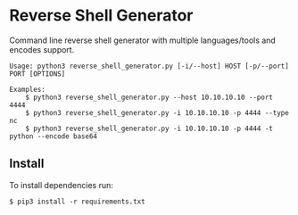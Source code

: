 # Reverse Shell Generator
Command line reverse shell generator with multiple languages/tools and encodes support.

```shell
Usage: python3 reverse_shell_generator.py [-i/--host] HOST [-p/--port] PORT [OPTIONS]

Examples:
    $ python3 reverse_shell_generator.py --host 10.10.10.10 --port 4444
    $ python3 reverse_shell_generator.py -i 10.10.10.10 -p 4444 --type nc
    $ python3 reverse_shell_generator.py -i 10.10.10.10 -p 4444 -t python --encode base64
```

## Install

To install dependencies run:
```shell
$ pip3 install -r requirements.txt
```